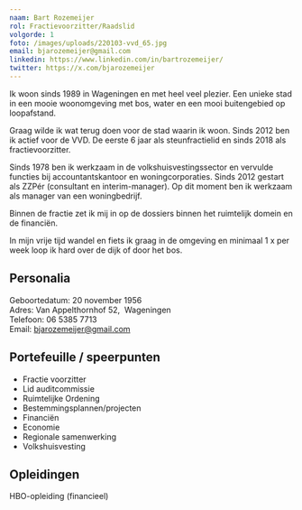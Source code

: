 ```yaml
---
naam: Bart Rozemeijer
rol: Fractievoorzitter/Raadslid
volgorde: 1
foto: /images/uploads/220103-vvd_65.jpg
email: bjarozemeijer@gmail.com
linkedin: https://www.linkedin.com/in/bartrozemeijer/
twitter: https://x.com/bjarozemeijer
---
```

<!--StartFragment-->

Ik woon sinds 1989 in Wageningen en met heel veel plezier. Een unieke stad in een mooie woonomgeving met bos, water en een mooi buitengebied op loopafstand.

Graag wilde ik wat terug doen voor de stad waarin ik woon. Sinds 2012 ben ik actief voor de VVD. De eerste 6 jaar als steunfractielid en sinds 2018 als fractievoorzitter.



Sinds 1978 ben ik werkzaam in de volkshuisvestingssector en vervulde functies bij accountantskantoor en woningcorporaties. Sinds 2012 gestart als ZZPér (consultant en interim-manager). Op dit moment ben ik werkzaam als manager van een woningbedrijf.

Binnen de fractie zet ik mij in op de dossiers binnen het ruimtelijk domein en de financiën.

In mijn vrije tijd wandel en fiets ik graag in de omgeving en minimaal 1 x per week loop ik hard over de dijk of door het bos. 

## Personalia

Geboortedatum: 20 november 1956\
Adres: Van Appelthornhof 52,  Wageningen\
Telefoon: 06 5385 7713\
Email: bjarozemeijer@gmail.com

## Portefeuille / speerpunten

* Fractie voorzitter
* Lid auditcommissie
* Ruimtelijke Ordening
* Bestemmingsplannen/projecten
* Financiën
* Economie
* Regionale samenwerking
* Volkshuisvesting

## Opleidingen

HBO-opleiding (financieel)

<!--EndFragment-->